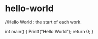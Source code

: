 # hello-world
//Hello World : the start of each work. 

int main()
{
Printf("Hello World");
return 0;
}
